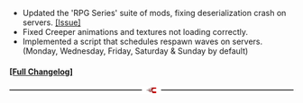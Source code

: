 




- Updated the 'RPG Series' suite of mods, fixing deserialization crash on servers. [[Issue]](https://github.com/ZsoltMolnarrr/SpellEngine/issues/62)
- Fixed Creeper animations and textures not loading correctly.
- Implemented a script that schedules respawn waves on servers. (Monday, Wednesday, Friday, Saturday & Sunday by default)


#### **[[Full Changelog]](https://wiki.crismpack.net/modpacks/insomnia-hardcore/changelog/1.20#v2.1.7)**

![CrismPack Spacer](https://github.com/CrismPack/CDN/blob/main/desc/breakneck/79ESzz1-tiny.png?raw=true)